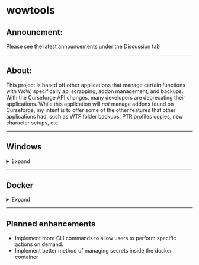 # wowtools

## Announcment:

Please see the latest announcements under the [Discussion](https://github.com/lyledouglass/wowtools/discussions) tab

---

## About:

This project is based off other applications that manage certain functions with WoW, specifically api scrapping, addon management, and backups. With the Curseforge API changes, many developers are deprecating their applications. While this application will _not_ manage addons found on Curseforge, my intent is to offer some of the other features that other applications had, such as WTF folder backups, PTR profiles copies, new character setups, etc.

---

## Windows

<details>
<summary>Expand</summary>

### Requirements

- This application is written and compiled in Go. All dependencies are compiled in the application executable.
- You will need to have the `config.yaml` in the same directory as the exe

### Download

The latest release can be found here: https://github.com/ldougbmx/wowtools/releases

- Download the wowtools.exe and config.yaml
  - The README and LICENSE files are also included in the release
- Place the files anywhere on your system (but both in the same directory)
- Verify/Update the config.yml to set custom paths if needed

### Usage

Update the config.yaml file if you have WoW installed in a custom location. This application relies on the yaml for file paths. You can leave the Linux options blank

### Functionality

This is the standard operation of the app if you don't specify any CLI flags. If CLI flags are detected, this full process will not run.

1.  Creates `_retail_\Backups` and `_retail_\Backups\WTF` directories if they don't exist

### CLI Flags

wowtools allows you to specify specific flags when calling the app from the CLI which will perform specific tasks outside the functionality listed above

###

`backup`

- Zips up the WTF directory (`C:\Program Files (x86)\World of Warcraft\_retail_\WTF`) and backs it up to `C:\Program Files (x86)\World of Warcraft\_retail_\Backups\WTF`, with the format of YYYY-MM-DD.zip
- Reads the `retention_rate` from the yml and removes the oldest zip file if the count in the folder is higher than it.

###

`copy-ptr`

- This flag will run wowtools and _only_ do the following
- Remove the WTF and Interface folder from your PTR install folder
- Use Windows Robocopy to copy the WTF and Interface folder from your retail folder to the PTR folder.

### Adding an icon to the exe

There are a few options that can be used to add an icon to the executable so it doesn't look as 'ugly' in the Start Menu or a folder you store commonly used apps.

1. Create a shortcut to the application and add an icon to the shortcut.
   1. I store my wowtools in my WoW retail folder and create a shortcut to it on my Start menu
   2. The icon I use can be found in the images folder in this repo
2. Another more complex process is using an application like 'Resource Hacker', or even using the [go-winres](https://github.com/tc-hib/go-winres) package and manually build the app from source.
</details>

---

## Docker

<details>
    <summary>Expand</summary>
        The `wowtools_server` application is compiled for Linux and published to dockerhub for use in docker.

### Requirements

- Docker

## Download/Installation

The latest release can be found here: LINK_TO_DOCKER_IMAGE
<br>
Docker-Compose is the suggested method for creating and maintaining the deployment

```yaml
version: "3"
services:
  wowtools:
    container_name: wowtools
    image: "image_name"
    env:
      BlizzardAccessToken: ""
      WebhookUri: ""
    restart: unless-stopped
```

### Functionality

- Scrapes the WoW Token Price via the Blizzard and reports it if the sale price is above a set value
- More coming soon &trade;
</details>

---

## Planned enhancements

- Implement more CLI commands to allow users to perform specific actions on demand.
- Implement better method of managing secrets inside the docker container
